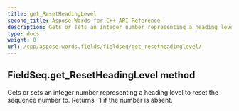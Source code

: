 ```yaml
---
title: get_ResetHeadingLevel
second_title: Aspose.Words for C++ API Reference
description: Gets or sets an integer number representing a heading level to reset the sequence number to. Returns -1 if the number is absent. 
type: docs
weight: 0
url: /cpp/aspose.words.fields/fieldseq/get_resetheadinglevel/
---
```

## FieldSeq.get_ResetHeadingLevel method


Gets or sets an integer number representing a heading level to reset the sequence number to. Returns -1 if the number is absent.

